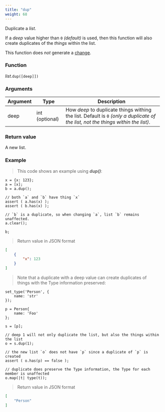 ```yaml
---
title: "dup"
weight: 68
---
```


Duplicate a *list*.

If a *deep* value higher than `0` *(default)* is used, then this function will also create duplicates of the *things* within the list.

This function does *not* generate a [change](../../../overview/changes).

### Function

*list*.`dup([deep]])`

### Arguments

Argument | Type | Description
-------- | ---- | -----------
deep | int (optional) | How *deep* to duplicate things withing the list. Default is `0` *(only a duplicate of the list, not the things within the list)*.

### Return value

A new list.

### Example

> This code shows an example using ***dup()***:

```thingsdb,json_response
x = {x: 123};
a = [x];
b = a.dup();

// both `a` and `b` have thing `x`
assert ( a.has(x) );
assert ( b.has(x) );

// `b` is a duplicate, so when changing `a`, list `b` remains unaffected.
a.clear();

b;
```

> Return value in JSON format

```json
[
    {
        "x": 123
    }
]
```

> Note that a duplicate with a deep value can create duplicates of things with the Type information preserved:

```thingsdb,json_response
set_type('Person', {
    name: 'str'
});

p = Person{
    name: 'Foo'
};

s = [p];

// deep 1 will not only duplicate the list, but also the things within the list
o = s.dup(1);

// the new list `o` does not have `p` since a duplicate of `p` is created
assert ( o.has(p) == false );

// duplicate does preserve the Type information, the Type for each member is unaffected
o.map(|t| type(t));
```

> Return value in JSON format

```json
[
    "Person"
]
```

